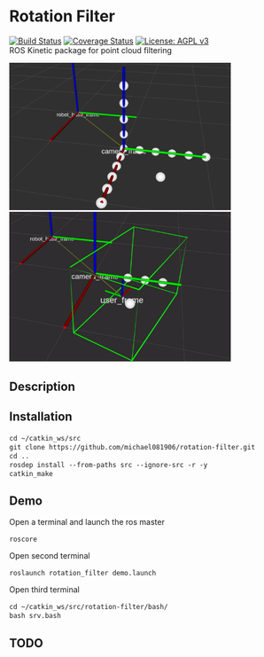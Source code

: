# Rotation Filter
[![Build Status](https://travis-ci.org/michael081906/rotation-filter.svg?branch=master)](https://travis-ci.org/michael081906/rotation-filter)
[![Coverage Status](https://coveralls.io/repos/github/michael081906/rotation_filter/badge.svg?branch=master)](https://coveralls.io/github/michael081906/rotation_filter?branch=master)
[![License: AGPL v3](https://img.shields.io/badge/License-AGPL%20v3-blue.svg)](https://www.gnu.org/licenses/agpl-3.0)  
ROS Kinetic package for point cloud filtering  

<img src="https://github.com/michael081906/rotation-filter/blob/master/docs/demo_origin.png" width="400" >  
<img src="https://github.com/michael081906/rotation-filter/blob/master/docs/demo.gif" width="400" > 

## Description


## Installation  
```
cd ~/catkin_ws/src
git clone https://github.com/michael081906/rotation-filter.git
cd ..
rosdep install --from-paths src --ignore-src -r -y
catkin_make
```
## Demo  
Open a terminal and launch the ros master
```
roscore
```
Open second terminal 
```
roslaunch rotation_filter demo.launch
```
Open third terminal
```
cd ~/catkin_ws/src/rotation-filter/bash/
bash srv.bash
```
## TODO
